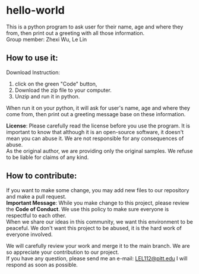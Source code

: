 # hello-world
This is a python program to ask user for their name, age and where they from, then print out a greeting with all those information.  
Group member: Zhexi Wu, Le Lin


## How to use it:
Download Instruction:
1. click on the green "Code" button, 
2. Download the zip file to your computer. 
3. Unzip and run it in python.

When run it on your python, it will ask for user's name, age and where they come from, then print out a greeting message base on these information.  

__License__: Please carefully read the license before you use the program. It is important to know that although it is an open-source software, it doesn't mean you can abuse it. We are not responsible for any consequences of abuse.   
As the original author, we are providing only the original samples. We refuse to be liable for claims of any kind.
  
  
## How to contribute:  
If you want to make some change, you may add new files to our repository and make a pull request.  
__Important Message__: While you make change to this project, please review the __Code of Conduct__. We use this policy to make sure everyone is respectful to each other.  
When we share our ideas in this community, we want this environment to be peaceful. We don't want this project to be abused, it is the hard work of everyone involved.  

We will carefully review your work and merge it to the main branch. We are so appreciate your contribution to our project.  
If you have any question, please send me an e-mail: LEL112@pitt.edu  I will respond as soon as possible.
